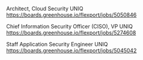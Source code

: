 Architect, Cloud Security UNIQ https://boards.greenhouse.io/flexport/jobs/5050846

Chief Information Security Officer (CISO), VP UNIQ https://boards.greenhouse.io/flexport/jobs/5274608

Staff Application Security Engineer UNIQ https://boards.greenhouse.io/flexport/jobs/5045042

